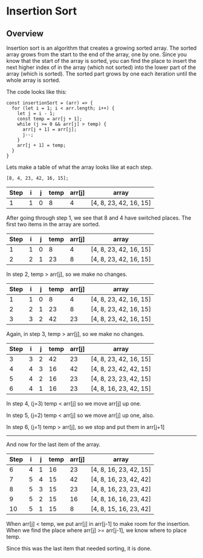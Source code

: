 # Insertion Sort

## Overview

Insertion sort is an algorithm that creates a growing sorted array. The sorted array grows from the start to the end of the array, one by one.
Since you know that the start of the array is sorted, you can find the place to insert the next higher index of in the array (which not sorted) into the lower part of the array (which is sorted). The sorted part grows by one each iteration until the whole array is sorted.

The code looks like this:

    const insertionSort = (arr) => {
      for (let i = 1; i < arr.length; i++) {
        let j = i - 1;
        const temp = arr[j + 1];
        while (j >= 0 && arr[j] > temp) {
          arr[j + 1] = arr[j];
          j--;
        }
        arr[j + 1] = temp;
      }
    }

Lets make a table of what the array looks like at each step.

    [8, 4, 23, 42, 16, 15];

| Step | i | j | temp | arr[j] | array|
| ---- |---|---|------|--------|------|
| 1    | 1 | 0 |   8  |    4   | [4, 8, 23, 42, 16, 15]|

After going through step 1, we see that 8 and 4 have switched places. The first two items in the array are sorted.


| Step | i | j | temp | arr[j] | array|
| ---- |---|---|------|--------|------|
| 1    | 1 | 0 |   8  |    4   | [4, 8, 23, 42, 16, 15]|
| 2    |2  | 1 |   23 |    8   |  [4, 8, 23, 42, 16, 15]|   

In step 2, temp > arr[j], so we make no changes.

| Step | i | j | temp | arr[j] | array|
| ---- |---|---|------|--------|------|
| 1    | 1 | 0 |   8  |    4   | [4, 8, 23, 42, 16, 15]|
| 2    |2  | 1 |   23 |    8   |  [4, 8, 23, 42, 16, 15]|   
| 3    |3  | 2 | 42   |   23   |   [4, 8, 23, 42, 16, 15]|   

Again, in step 3, temp > arr[j], so we make no changes.

| Step | i | j | temp | arr[j] | array|
| ---- |---|---|------|--------|------|
| 3    |3  | 2 | 42   |   23   |   [4, 8, 23, 42, 16, 15]|   
| 4    |4  | 3 | 16   |   42   |    [4, 8, 23, 42, 42, 15]|   
| 5    |4  | 2 | 16   |   23   |    [4, 8, 23, 23, 42, 15]|   
| 6    |4  | 1 | 16   |   23   |    [4, 8, 16, 23, 42, 15]|   

In step 4, (j=3) temp < arr[j] so we move arr[j] up one.

In step 5, (j=2) temp < arr[j] so we move arr[j] up one, also.

In step 6, (j=1) temp > arr[j], so we stop and put them in arr[j+1]

<hr/>
And now for the last item of the array.

| Step | i | j | temp | arr[j] | array|
| ---- |---|---|------|--------|------|
| 6    |4  | 1 | 16   |   23   |    [4, 8, 16, 23, 42, 15]|   
| 7    |5  | 4 | 15   |   42   |    [4, 8, 16, 23, 42, 42]|   
| 8    |5  | 3 | 15   |   23   |    [4, 8, 16, 23, 23, 42]|   
| 9    |5  | 2 | 15   |   16   |    [4, 8, 16, 16, 23, 42]|   
| 10   |5  | 1 | 15   |   8    |    [4, 8, 15, 16, 23, 42]|   

When arr[j] < temp, we put arr[j] in arr[j-1] to make room for the insertion. When we find the place where arr[j] >= arr[j-1], we know where to place temp.

Since this was the last item that needed sorting, it is done.
